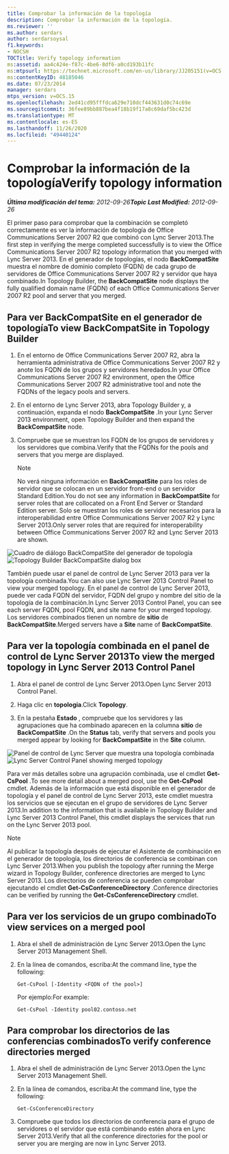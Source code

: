 ```yaml
---
title: Comprobar la información de la topología
description: Comprobar la información de la topología.
ms.reviewer: ''
ms.author: serdars
author: serdarsoysal
f1.keywords:
- NOCSH
TOCTitle: Verify topology information
ms:assetid: aa4c424e-f87c-4be6-8df6-a0cd193b11fc
ms:mtpsurl: https://technet.microsoft.com/en-us/library/JJ205151(v=OCS.15)
ms:contentKeyID: 48185046
ms.date: 07/23/2014
manager: serdars
mtps_version: v=OCS.15
ms.openlocfilehash: 2ed41cd95fffdca629e710dcf443631d0c74c69e
ms.sourcegitcommit: 36fee89bb887bea4f18b19f17a8c69daf5bc423d
ms.translationtype: MT
ms.contentlocale: es-ES
ms.lasthandoff: 11/26/2020
ms.locfileid: "49440124"
---
```

# <a name="verify-topology-information"></a><span data-ttu-id="af564-103">Comprobar la información de la topología</span><span class="sxs-lookup"><span data-stu-id="af564-103">Verify topology information</span></span>

<div data-xmlns="http://www.w3.org/1999/xhtml">

<div class="topic" data-xmlns="http://www.w3.org/1999/xhtml" data-msxsl="urn:schemas-microsoft-com:xslt" data-cs="https://msdn.microsoft.com/">

<div data-asp="https://msdn2.microsoft.com/asp">



</div>

<div id="mainSection">

<div id="mainBody"><span data-ttu-id="af564-104">

<span> </span></span><span class="sxs-lookup"><span data-stu-id="af564-104">

<span> </span></span></span>

<span data-ttu-id="af564-105">_**Última modificación del tema:** 2012-09-26_</span><span class="sxs-lookup"><span data-stu-id="af564-105">_**Topic Last Modified:** 2012-09-26_</span></span>

<span data-ttu-id="af564-106">El primer paso para comprobar que la combinación se completó correctamente es ver la información de topología de Office Communications Server 2007 R2 que combinó con Lync Server 2013.</span><span class="sxs-lookup"><span data-stu-id="af564-106">The first step in verifying the merge completed successfully is to view the Office Communications Server 2007 R2 topology information that you merged with Lync Server 2013.</span></span> <span data-ttu-id="af564-107">En el generador de topologías, el nodo **BackCompatSite** muestra el nombre de dominio completo (FQDN) de cada grupo de servidores de Office Communications Server 2007 R2 y servidor que haya combinado.</span><span class="sxs-lookup"><span data-stu-id="af564-107">In Topology Builder, the **BackCompatSite** node displays the fully qualified domain name (FQDN) of each Office Communications Server 2007 R2 pool and server that you merged.</span></span>

<div>

## <a name="to-view-backcompatsite-in-topology-builder"></a><span data-ttu-id="af564-108">Para ver BackCompatSite en el generador de topología</span><span class="sxs-lookup"><span data-stu-id="af564-108">To view BackCompatSite in Topology Builder</span></span>

1.  <span data-ttu-id="af564-109">En el entorno de Office Communications Server 2007 R2, abra la herramienta administrativa de Office Communications Server 2007 R2 y anote los FQDN de los grupos y servidores heredados.</span><span class="sxs-lookup"><span data-stu-id="af564-109">In your Office Communications Server 2007 R2 environment, open the Office Communications Server 2007 R2 administrative tool and note the FQDNs of the legacy pools and servers.</span></span>

2.  <span data-ttu-id="af564-110">En el entorno de Lync Server 2013, abra Topology Builder y, a continuación, expanda el nodo **BackCompatSite** .</span><span class="sxs-lookup"><span data-stu-id="af564-110">In your Lync Server 2013 environment, open Topology Builder and then expand the **BackCompatSite** node.</span></span>

3.  <span data-ttu-id="af564-111">Compruebe que se muestran los FQDN de los grupos de servidores y los servidores que combina.</span><span class="sxs-lookup"><span data-stu-id="af564-111">Verify that the FQDNs for the pools and servers that you merge are displayed.</span></span>
    
    <div>
    

    > [!NOTE]  
    > <span data-ttu-id="af564-112">No verá ninguna información en <STRONG>BackCompatSite</STRONG> para los roles de servidor que se colocan en un servidor front-end o un servidor Standard Edition.</span><span class="sxs-lookup"><span data-stu-id="af564-112">You do not see any information in <STRONG>BackCompatSite</STRONG> for server roles that are collocated on a Front End Server or Standard Edition server.</span></span> <span data-ttu-id="af564-113">Solo se muestran los roles de servidor necesarios para la interoperabilidad entre Office Communications Server 2007 R2 y Lync Server 2013.</span><span class="sxs-lookup"><span data-stu-id="af564-113">Only server roles that are required for interoperability between Office Communications Server 2007 R2 and Lync Server 2013 are shown.</span></span>

    
    </div>

<span data-ttu-id="af564-114">![Cuadro de diálogo BackCompatSite del generador de topología](images/JJ205243.62751c76-f018-4c6d-bb48-c61ef8974d31(OCS.15).jpg "Cuadro de diálogo BackCompatSite del generador de topología")</span><span class="sxs-lookup"><span data-stu-id="af564-114">![Topology Builder BackCompatSite dialog box](images/JJ205243.62751c76-f018-4c6d-bb48-c61ef8974d31(OCS.15).jpg "Topology Builder BackCompatSite dialog box")</span></span>

<span data-ttu-id="af564-115">También puede usar el panel de control de Lync Server 2013 para ver la topología combinada.</span><span class="sxs-lookup"><span data-stu-id="af564-115">You can also use Lync Server 2013 Control Panel to view your merged topology.</span></span> <span data-ttu-id="af564-116">En el panel de control de Lync Server 2013, puede ver cada FQDN del servidor, FQDN del grupo y nombre del sitio de la topología de la combinación.</span><span class="sxs-lookup"><span data-stu-id="af564-116">In Lync Server 2013 Control Panel, you can see each server FQDN, pool FQDN, and site name for your merged topology.</span></span> <span data-ttu-id="af564-117">Los servidores combinados tienen un nombre de **sitio** de **BackCompatSite**.</span><span class="sxs-lookup"><span data-stu-id="af564-117">Merged servers have a **Site** name of **BackCompatSite**.</span></span>

</div>

<div>

## <a name="to-view-the-merged-topology-in-lync-server-2013-control-panel"></a><span data-ttu-id="af564-118">Para ver la topología combinada en el panel de control de Lync Server 2013</span><span class="sxs-lookup"><span data-stu-id="af564-118">To view the merged topology in Lync Server 2013 Control Panel</span></span>

1.  <span data-ttu-id="af564-119">Abra el panel de control de Lync Server 2013.</span><span class="sxs-lookup"><span data-stu-id="af564-119">Open Lync Server 2013 Control Panel.</span></span>

2.  <span data-ttu-id="af564-120">Haga clic en **topología**.</span><span class="sxs-lookup"><span data-stu-id="af564-120">Click **Topology**.</span></span>

3.  <span data-ttu-id="af564-121">En la pestaña **Estado** , compruebe que los servidores y las agrupaciones que ha combinado aparecen en la columna **sitio** de **BackCompatSite** .</span><span class="sxs-lookup"><span data-stu-id="af564-121">On the **Status** tab, verify that servers and pools you merged appear by looking for **BackCompatSite** in the **Site** column.</span></span>

<span data-ttu-id="af564-122">![Panel de control de Lync Server que muestra una topología combinada](images/JJ205151.f986ddd4-2040-454d-9389-7f6154b59cc9(OCS.15).jpg "Panel de control de Lync Server que muestra una topología combinada")</span><span class="sxs-lookup"><span data-stu-id="af564-122">![Lync Server Control Panel showing merged topology](images/JJ205151.f986ddd4-2040-454d-9389-7f6154b59cc9(OCS.15).jpg "Lync Server Control Panel showing merged topology")</span></span>

<span data-ttu-id="af564-123">Para ver más detalles sobre una agrupación combinada, use el cmdlet **Get-CsPool** .</span><span class="sxs-lookup"><span data-stu-id="af564-123">To see more detail about a merged pool, use the **Get-CsPool** cmdlet.</span></span> <span data-ttu-id="af564-124">Además de la información que está disponible en el generador de topología y el panel de control de Lync Server 2013, este cmdlet muestra los servicios que se ejecutan en el grupo de servidores de Lync Server 2013.</span><span class="sxs-lookup"><span data-stu-id="af564-124">In addition to the information that is available in Topology Builder and Lync Server 2013 Control Panel, this cmdlet displays the services that run on the Lync Server 2013 pool.</span></span>

<div>


> [!NOTE]  
> <span data-ttu-id="af564-125">Al publicar la topología después de ejecutar el Asistente de combinación en el generador de topología, los directorios de conferencia se combinan con Lync Server 2013.</span><span class="sxs-lookup"><span data-stu-id="af564-125">When you publish the topology after running the Merge wizard in Topology Builder, conference directories are merged to Lync Server 2013.</span></span> <span data-ttu-id="af564-126">Los directorios de conferencia se pueden comprobar ejecutando el cmdlet <STRONG>Get-CsConferenceDirectory</STRONG> .</span><span class="sxs-lookup"><span data-stu-id="af564-126">Conference directories can be verified by running the <STRONG>Get-CsConferenceDirectory</STRONG> cmdlet.</span></span>



</div>

</div>

<div>

## <a name="to-view-services-on-a-merged-pool"></a><span data-ttu-id="af564-127">Para ver los servicios de un grupo combinado</span><span class="sxs-lookup"><span data-stu-id="af564-127">To view services on a merged pool</span></span>

1.  <span data-ttu-id="af564-128">Abra el shell de administración de Lync Server 2013.</span><span class="sxs-lookup"><span data-stu-id="af564-128">Open the Lync Server 2013 Management Shell.</span></span>

2.  <span data-ttu-id="af564-129">En la línea de comandos, escriba:</span><span class="sxs-lookup"><span data-stu-id="af564-129">At the command line, type the following:</span></span>
    
        Get-CsPool [-Identity <FQDN of the pool>]
    
    <span data-ttu-id="af564-130">Por ejemplo:</span><span class="sxs-lookup"><span data-stu-id="af564-130">For example:</span></span>
    
        Get-CsPool -Identity pool02.contoso.net

</div>

<div>

## <a name="to-verify-conference-directories-merged"></a><span data-ttu-id="af564-131">Para comprobar los directorios de las conferencias combinados</span><span class="sxs-lookup"><span data-stu-id="af564-131">To verify conference directories merged</span></span>

1.  <span data-ttu-id="af564-132">Abra el shell de administración de Lync Server 2013.</span><span class="sxs-lookup"><span data-stu-id="af564-132">Open the Lync Server 2013 Management Shell.</span></span>

2.  <span data-ttu-id="af564-133">En la línea de comandos, escriba:</span><span class="sxs-lookup"><span data-stu-id="af564-133">At the command line, type the following:</span></span>
    
        Get-CsConferenceDirectory

3.  <span data-ttu-id="af564-134">Compruebe que todos los directorios de conferencia para el grupo de servidores o el servidor que está combinando estén ahora en Lync Server 2013.</span><span class="sxs-lookup"><span data-stu-id="af564-134">Verify that all the conference directories for the pool or server you are merging are now in Lync Server 2013.</span></span>

<span data-ttu-id="af564-135"></div>

</div>

<span> </span>

</div>

</div>

</span><span class="sxs-lookup"><span data-stu-id="af564-135"></div>

</div>

<span> </span>

</div>

</div>

</span></span></div>

